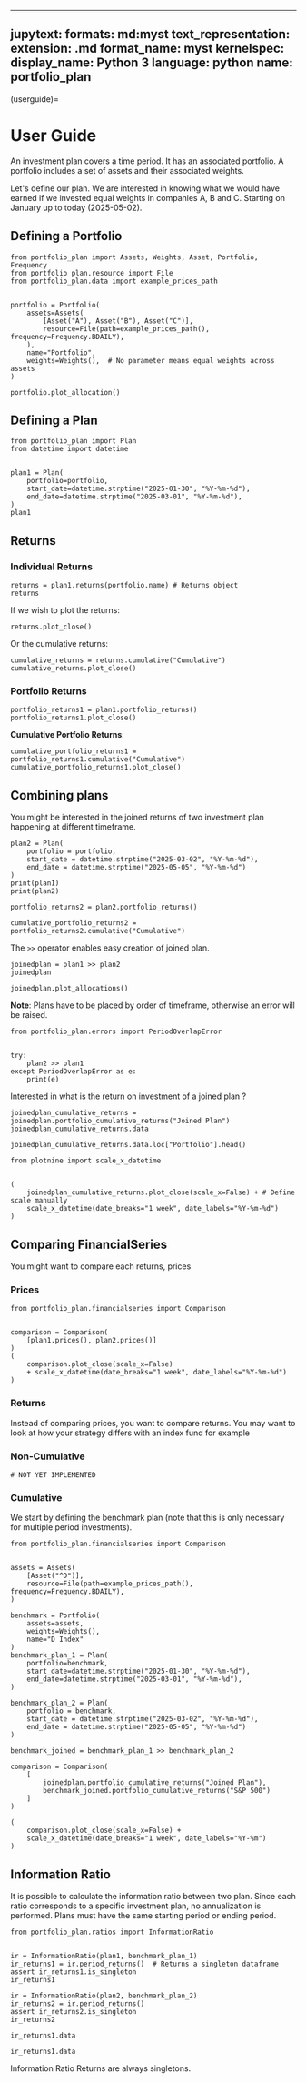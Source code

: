 ----
jupytext:
  formats: md:myst
  text_representation:
    extension: .md
    format_name: myst
kernelspec:
    display_name: Python 3
    language: python
    name: portfolio_plan
----


(userguide)=
# User Guide



An investment plan covers a time period. It has an associated portfolio.
A portfolio includes a set of assets and their associated weights.


Let's define our plan.
We are interested in knowing what we would have earned if we invested equal weights in companies A, B and C.
Starting on January up to today (2025-05-02).

## Defining a Portfolio

```{code-cell}
from portfolio_plan import Assets, Weights, Asset, Portfolio, Frequency
from portfolio_plan.resource import File
from portfolio_plan.data import example_prices_path


portfolio = Portfolio(
    assets=Assets(
        [Asset("A"), Asset("B"), Asset("C")],
        resource=File(path=example_prices_path(), frequency=Frequency.BDAILY),
    ),
    name="Portfolio",
    weights=Weights(),  # No parameter means equal weights across assets
)

```

```{code-cell}
portfolio.plot_allocation()
```



## Defining a Plan


```{code-cell}
from portfolio_plan import Plan
from datetime import datetime


plan1 = Plan(
    portfolio=portfolio,
    start_date=datetime.strptime("2025-01-30", "%Y-%m-%d"),
    end_date=datetime.strptime("2025-03-01", "%Y-%m-%d"),
)
plan1
```

## Returns

### Individual Returns

```{code-cell}
returns = plan1.returns(portfolio.name) # Returns object
returns
```

If we wish to plot the returns:

```{code-cell}
returns.plot_close()
```

Or the cumulative returns:

```{code-cell}
cumulative_returns = returns.cumulative("Cumulative")
cumulative_returns.plot_close()
```

### Portfolio Returns


```{code-cell}
portfolio_returns1 = plan1.portfolio_returns()
portfolio_returns1.plot_close()
```



**Cumulative Portfolio Returns**:

```{code-cell}
cumulative_portfolio_returns1 = portfolio_returns1.cumulative("Cumulative")
cumulative_portfolio_returns1.plot_close()
```

## Combining plans

You might be interested in the joined returns of two investment plan happening at different timeframe.

```{code-cell}
plan2 = Plan(
    portfolio = portfolio,
    start_date = datetime.strptime("2025-03-02", "%Y-%m-%d"),
    end_date = datetime.strptime("2025-05-05", "%Y-%m-%d")
)
print(plan1)
print(plan2)
```
```{code-cell}
portfolio_returns2 = plan2.portfolio_returns()
```

```{code-cell}
cumulative_portfolio_returns2 = portfolio_returns2.cumulative("Cumulative")
```



The `>>` operator enables easy creation of joined plan.


```{code-cell}
joinedplan = plan1 >> plan2
joinedplan
```

```{code-cell}
joinedplan.plot_allocations()
```

**Note**: Plans have to be placed by order of timeframe, otherwise an error will be raised.


```{code-cell}
from portfolio_plan.errors import PeriodOverlapError


try:
    plan2 >> plan1
except PeriodOverlapError as e:
    print(e)
```


Interested in what is the return on investment of a joined plan ?


```{code-cell}
joinedplan_cumulative_returns = joinedplan.portfolio_cumulative_returns("Joined Plan")
joinedplan_cumulative_returns.data
```

```{code-cell}
joinedplan_cumulative_returns.data.loc["Portfolio"].head()
```

```{code-cell}
from plotnine import scale_x_datetime


(
    joinedplan_cumulative_returns.plot_close(scale_x=False) + # Define scale manually
    scale_x_datetime(date_breaks="1 week", date_labels="%Y-%m-%d")
)
```

## Comparing FinancialSeries

You might want to compare each returns, prices

### Prices


```{code-cell}
from portfolio_plan.financialseries import Comparison


comparison = Comparison(
    [plan1.prices(), plan2.prices()]
)
(
    comparison.plot_close(scale_x=False)
    + scale_x_datetime(date_breaks="1 week", date_labels="%Y-%m-%d")
)
```

### Returns

Instead of comparing prices, you want to compare returns.
You may want to look at how your strategy differs with an index fund for example


### Non-Cumulative



```{code-cell}
# NOT YET IMPLEMENTED
```


### Cumulative

We start by defining the benchmark plan (note that this is only necessary for multiple period investments).


```{code-cell}
from portfolio_plan.financialseries import Comparison


assets = Assets(
    [Asset("^D")],
    resource=File(path=example_prices_path(), frequency=Frequency.BDAILY),
)

benchmark = Portfolio(
    assets=assets,
    weights=Weights(),
    name="D Index"
)
benchmark_plan_1 = Plan(
    portfolio=benchmark,
    start_date=datetime.strptime("2025-01-30", "%Y-%m-%d"),
    end_date=datetime.strptime("2025-03-01", "%Y-%m-%d"),
)

benchmark_plan_2 = Plan(
    portfolio = benchmark,
    start_date = datetime.strptime("2025-03-02", "%Y-%m-%d"),
    end_date = datetime.strptime("2025-05-05", "%Y-%m-%d")
)

benchmark_joined = benchmark_plan_1 >> benchmark_plan_2
```
```{code-cell}
comparison = Comparison(
    [
        joinedplan.portfolio_cumulative_returns("Joined Plan"),
        benchmark_joined.portfolio_cumulative_returns("S&P 500")
    ]
)

(
    comparison.plot_close(scale_x=False) +
    scale_x_datetime(date_breaks="1 week", date_labels="%Y-%m")
)
```


## Information Ratio

It is possible to calculate the information ratio between two plan. Since each ratio corresponds to a specific investment plan, no annualization is performed.
Plans must have the same starting period or ending period.


```{code-cell}
from portfolio_plan.ratios import InformationRatio


ir = InformationRatio(plan1, benchmark_plan_1)
ir_returns1 = ir.period_returns()  # Returns a singleton dataframe
assert ir_returns1.is_singleton
ir_returns1
```

```{code-cell}
ir = InformationRatio(plan2, benchmark_plan_2)
ir_returns2 = ir.period_returns()
assert ir_returns2.is_singleton
ir_returns2

```

```{code-cell}
ir_returns1.data
```

```{code-cell}
ir_returns1.data
```

Information Ratio Returns are always singletons.
